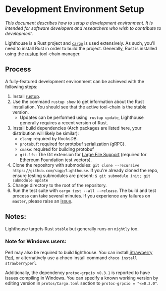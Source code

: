 # Development Environment Setup

_This document describes how to setup a development environment. It is intended
for software developers and researchers who wish to contribute to development._

Lighthouse is a Rust project and [`cargo`](https://doc.rust-lang.org/cargo/) is
used extensively. As such, you'll need to install Rust in order to build the
project. Generally, Rust is installed using the
[rustup](https://www.rust-lang.org/tools/install) tool-chain manager.

## Process

A fully-featured development environment can be achieved with the following
steps:

   1. Install [rustup](https://rustup.rs/).
   1. Use the command `rustup show` to get information about the Rust
	  installation. You should see that the active tool-chain is the stable
	  version.
	  - Updates can be performed using` rustup update`, Lighthouse generally
		  requires a recent version of Rust.
   1. Install build dependencies (Arch packages are listed here, your
   distribution will likely be similar):
	  - `clang`: required by RocksDB.
	  - `protobuf`: required for protobuf serialization (gRPC).
	  - `cmake`: required for building protobuf
	  - `git-lfs`: The Git extension for [Large File
	    Support](https://git-lfs.github.com/) (required for Ethereum Foundation
	    test vectors).
   1. Clone the repository with submodules: `git clone --recursive
	  https://github.com/sigp/lighthouse`.  If you're already cloned the repo,
	  ensure testing submodules are present: `$ git submodule init; git
	  submodule update`
   1. Change directory to the root of the repository.
   1. Run the test suite with `cargo test --all --release`. The build and test
	  process can take several minutes. If you experience any failures on
	  `master`, please raise an
	  [issue](https://github.com/sigp/lighthouse/issues).

## Notes:

Lighthouse targets Rust `stable` but generally runs on `nightly` too.

### Note for Windows users:

Perl may also be required to build lighthouse. You can install [Strawberry
Perl](http://strawberryperl.com/), or alternatively use a choco install command
`choco install strawberryperl`.

Additionally, the dependency `protoc-grpcio v0.3.1` is reported to have issues
compiling in Windows. You can specify a known working version by editing
version in `protos/Cargo.toml`  section to `protoc-grpcio = "<=0.3.0"`.
